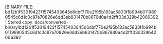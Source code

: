 [BINARY FILE: bd12b1f53019423f15745403645d6dbf770e2f95b183ac5833f1b994b0119890545c6d1c0c87a70826e6dd3eb931470b8676d0a4d2fff03d329b42006392]
Stored copy: docs/converted-binary/bd12b1f53019423f15745403645d6dbf770e2f95b183ac5833f1b994b0119890545c6d1c0c87a70826e6dd3eb931470b8676d0a4d2fff03d329b42006392
